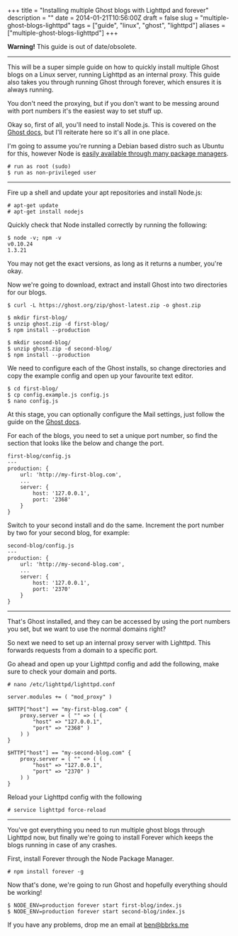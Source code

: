 +++
title = "Installing multiple Ghost blogs with Lighttpd and forever"
description = ""
date = 2014-01-21T10:56:00Z
draft = false
slug = "multiple-ghost-blogs-lighttpd"
tags = ["guide", "linux", "ghost", "lighttpd"]
aliases = ["multiple-ghost-blogs-lighttpd"]
+++

<div class="alert alert-warning"><strong>Warning!</strong> This guide is out of date/obsolete.</div>

---

This will be a super simple guide on how to quickly install multiple Ghost blogs on a Linux server, running Lighttpd as an internal proxy. This guide also takes you through running Ghost through forever, which ensures it is always running.

You don't need the proxying, but if you don't want to be messing around with port numbers it's the easiest way to set stuff up.

Okay so, first of all, you'll need to install Node.js. This is covered on the [Ghost docs](http://docs.ghost.org/installation/linux/), but I'll reiterate here so it's all in one place.

I'm going to assume you're running a Debian based distro such as Ubuntu for this, however Node is [easily available through many package managers](https://github.com/joyent/node/wiki/Installing-Node.js-via-package-manager).

    # run as root (sudo)
    $ run as non-privileged user

---

Fire up a shell and update your apt repositories and install Node.js:

    # apt-get update
    # apt-get install nodejs

Quickly check that Node installed correctly by running the following:

    $ node -v; npm -v
    v0.10.24
    1.3.21

You may not get the exact versions, as long as it returns a number, you're okay.

Now we're going to download, extract and install Ghost into two directories for our blogs.

    $ curl -L https://ghost.org/zip/ghost-latest.zip -o ghost.zip

    $ mkdir first-blog/
    $ unzip ghost.zip -d first-blog/
    $ npm install --production

    $ mkdir second-blog/
    $ unzip ghost.zip -d second-blog/
    $ npm install --production

We need to configure each of the Ghost installs, so change directories and copy the example config and open up your favourite text editor.

    $ cd first-blog/
    $ cp config.example.js config.js
    $ nano config.js

At this stage, you can optionally configure the Mail settings, just follow the guide on the [Ghost docs](http://docs.ghost.org/mail/).

For each of the blogs, you need to set a unique port number, so find the section that looks like the below and change the port.

    first-blog/config.js
    ---
    production: {
        url: 'http://my-first-blog.com',
        ...
        server: {
            host: '127.0.0.1',
            port: '2368'
        }
    }

Switch to your second install and do the same. Increment the port number by two for your second blog, for example:

    second-blog/config.js
    ---
    production: {
        url: 'http://my-second-blog.com',
        ...
        server: {
            host: '127.0.0.1',
            port: '2370'
        }
    }

---

That's Ghost installed, and they can be accessed by using the port numbers you set, but we want to use the normal domains right?

So next we need to set up an internal proxy server with Lighttpd. This forwards requests from a domain to a specific port.

Go ahead and open up your Lighttpd config and add the following, make sure to check your domain and ports.

    # nano /etc/lighttpd/lighttpd.conf

    server.modules += ( "mod_proxy" )

    $HTTP["host"] == "my-first-blog.com" {
        proxy.server = ( "" => ( (
            "host" => "127.0.0.1",
            "port" => "2368" )
        ) )
    }

    $HTTP["host"] == "my-second-blog.com" {
        proxy.server = ( "" => ( (
            "host" => "127.0.0.1",
            "port" => "2370" )
        ) )
    }

Reload your Lighttpd config with the following

    # service lighttpd force-reload

---

You've got everything you need to run multiple ghost blogs through Lighttpd now, but finally we're going to install Forever which keeps the blogs running in case of any crashes.

First, install Forever through the Node Package Manager.

    # npm install forever -g

Now that's done, we're going to run Ghost and hopefully everything should be working!

    $ NODE_ENV=production forever start first-blog/index.js
    $ NODE_ENV=production forever start second-blog/index.js

If you have any problems, drop me an email at ben@bbrks.me

